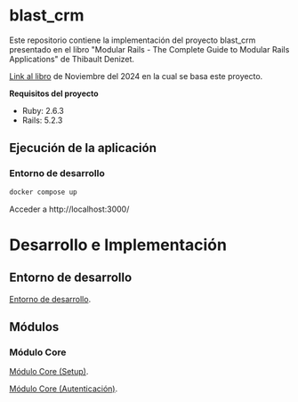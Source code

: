 # blast_crm
Este repositorio contiene la implementación del proyecto blast_crm presentado en el libro
"Modular Rails - The Complete Guide to Modular Rails Applications" de Thibault Denizet.

[Link al libro](https://devblast.com/r/modular-rails/toc) de Noviembre del 2024 en la cual se basa este
proyecto.

**Requisitos del proyecto**
- Ruby: 2.6.3
- Rails: 5.2.3

## Ejecución de la aplicación
### Entorno de desarrollo
```sh
docker compose up
```

Acceder a http://localhost:3000/

# Desarrollo e Implementación
## Entorno de desarrollo
[Entorno de desarrollo](docs/1_development_environment.md).

## Módulos
### Módulo Core
[Módulo Core (Setup)](docs/2_core_module_setup.md).

[Módulo Core (Autenticación)](docs/3_core_module_auth.md).
